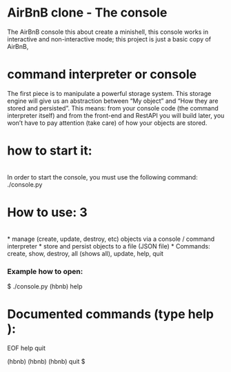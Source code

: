 # AirBnB clone - The console <br> 
The AirBnB console this about create a minishell, this console works in interactive and non-interactive mode; this project is just a basic copy of AirBnB,

# command interpreter or console 

The first piece is to manipulate a powerful storage system. This storage engine will give us an abstraction between “My object” and “How they are stored and persisted”. This means: from your console code (the command interpreter itself) and from the front-end and RestAPI you will build later, you won’t have to pay attention (take care) of how your objects are stored.


# how to start it:
<br>
In order to start the console, you must use the following command: ./console.py


# How to use: 3
<br>
 * manage (create, update, destroy, etc) objects via a console / command interpreter
 * store and persist objects to a file (JSON file)
 * Commands: create, show, destroy, all (shows all), update, help, quit
 

### Example how to open: <br> 
$ ./console.py
(hbnb) help

Documented commands (type help <topic>):
========================================
EOF  help  quit

(hbnb) 
(hbnb) 
(hbnb) quit
$
